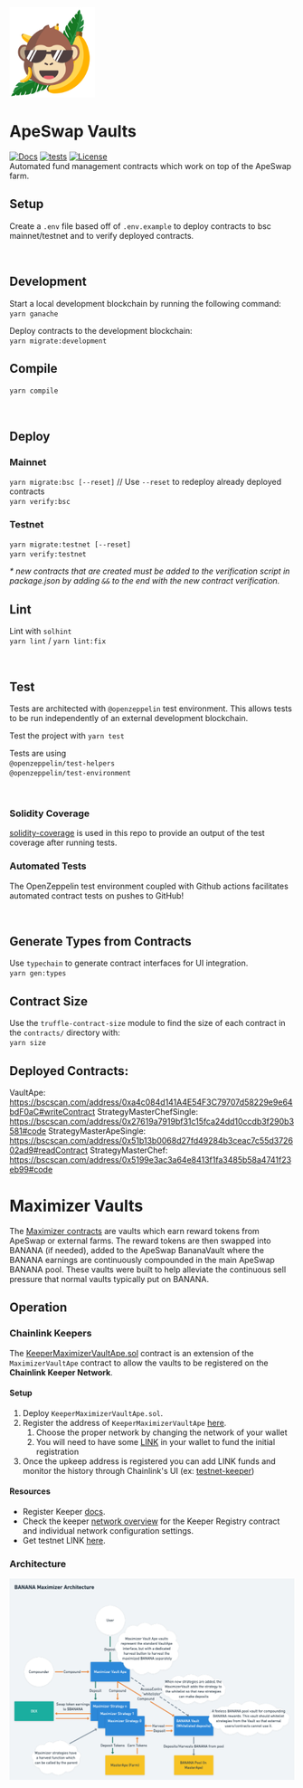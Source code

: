 <img src="logo.svg" alt="ApeSwap" height="160px">

# ApeSwap Vaults
[![Docs](https://img.shields.io/badge/docs-%F0%9F%93%84-yellow)](https://apeswap.gitbook.io/apeswap-finance/welcome/master)
[![tests](https://github.com/ApeSwapFinance/apeswap-vaults/actions/workflows/CI.yml/badge.svg?branch=feat%2Fmaximizer)](https://github.com/ApeSwapFinance/apeswap-vaults/actions/workflows/CI.yml)
[![License](https://img.shields.io/badge/License-GPLv3-green.svg)](https://www.gnu.org/licenses/gpl-3.0)  
Automated fund management contracts which work on top of the ApeSwap farm.

## Setup
Create a `.env` file based off of `.env.example` to deploy contracts to bsc mainnet/testnet and to verify deployed contracts.  

</br>

## Development
Start a local development blockchain by running the following command:  
`yarn ganache`  
  
Deploy contracts to the development blockchain:  
`yarn migrate:development` 

## Compile
`yarn compile`

</br>

## Deploy 

### Mainnet
`yarn migrate:bsc [--reset]` // Use `--reset` to redeploy already deployed contracts   
`yarn verify:bsc`  

### Testnet
`yarn migrate:testnet [--reset]`  
`yarn verify:testnet`  
  
_* new contracts that are created must be added to the verification script in package.json by adding `&&` to the end with the new contract verification._


## Lint
Lint with `solhint`  
`yarn lint` / `yarn lint:fix`    

</br>

## Test
Tests are architected with `@openzeppelin` test environment. This allows tests to be run independently of an external development blockchain.   

Test the project with `yarn test`   

Tests are using  
`@openzeppelin/test-helpers`  
`@openzeppelin/test-environment` 

</br>

### Solidity Coverage
[solidity-coverage](https://www.npmjs.com/package/solidity-coverage) is used in this repo to provide an output of the test coverage after running tests.

### Automated Tests
The OpenZeppelin test environment coupled with Github actions facilitates automated contract tests on pushes to GitHub! 

</br>

## Generate Types from Contracts
Use `typechain` to generate contract interfaces for UI integration.  
`yarn gen:types`  

## Contract Size 
Use the `truffle-contract-size` module to find the size of each contract in the `contracts/` directory with:  
`yarn size`  

## Deployed Contracts:

VaultApe:                   https://bscscan.com/address/0xa4c084d141A4E54F3C79707d58229e9e64bdF0aC#writeContract
StrategyMasterChefSingle:   https://bscscan.com/address/0x27619a7919bf31c15fca24dd10ccdb3f290b3581#code
StrategyMasterApeSingle:    https://bscscan.com/address/0x51b13b0068d27fd49284b3ceac7c55d372602ad9#readContract
StrategyMasterChef:         https://bscscan.com/address/0x5199e3ac3a64e8413f1fa3485b58a4741f23eb99#code


# Maximizer Vaults
The [Maximizer contracts](./contracts/maximizer/) are vaults which earn reward tokens from ApeSwap or external farms. The reward tokens are then swapped into BANANA (if needed), added to the ApeSwap BananaVault where the BANANA earnings are continuously compounded in the main ApeSwap BANANA pool. These vaults were built to help alleviate the continuous sell pressure that normal vaults typically put on BANANA.

## Operation

### Chainlink Keepers
The [KeeperMaximizerVaultApe.sol](./contracts/maximizer/KeeperMaximizerVaultApe.sol) contract is an extension of the `MaximizerVaultApe` contract to allow the vaults to be registered on the **Chainlink Keeper Network**.

#### Setup
1. Deploy `KeeperMaximizerVaultApe.sol`.
2. Register the address of `KeeperMaximizerVaultApe` [here](https://keepers.chain.link/new). 
   1. Choose the proper network by changing the network of your wallet
   2. You will need to have some [LINK](https://coinmarketcap.com/currencies/chainlink/) in your wallet to fund the initial registration
3. Once the upkeep address is registered you can add LINK funds and monitor the history through Chainlink's UI (ex: [testnet-keeper](https://keepers.chain.link/chapel/246))

#### Resources
- Register Keeper [docs](https://docs.chain.link/docs/chainlink-keepers/register-upkeep/).
- Check the keeper [network overview](https://docs.chain.link/docs/chainlink-keepers/overview/#configuration) for the Keeper Registry contract and individual network configuration settings.  
- Get testnet LINK [here](https://faucets.chain.link/chapel).  
### Architecture
<img src="./images/maximizer-vault-architecture.png">
